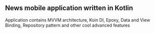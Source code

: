 ## News mobile application written in Kotlin
Application contains MVVM architecture, Koin DI, Epoxy, Data and View Binding, Repository pattern and other cool advanced features
